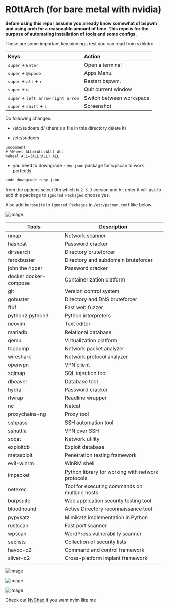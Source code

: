 # R0ttArch (for bare metal with nvidia)

**Before using this repo I assume you already know somewhat of bspwm and using arch for a reasonable amount of time. This repo is for the purpose of automating installation of tools and some configs.**

These are some important key bindings rest you can read from sxhkdrc.

| Keys                                               | Action                   |
| :------------------------------------------------- | :----------------------- |
| <kbd>super</kbd> + <kbd>Enter</kbd>                | Open a terminal          |
| <kbd>super</kbd> + <kbd>@space</kbd>               | Apps Menu.               |
| <kbd>super</kbd> + <kbd>alt</kbd> + <kbd>r</kbd>   | Restart bspwm.           |
| <kbd>super</kbd> + <kbd>q</kbd>                    | Quit current window      |
| <kbd>super</kbd> + <kbd>left arrow</kbd> <kbd>right arrow</kbd>     | Switch between workspace |
| <kbd>super</kbd> + <kbd>shift</kbd> + <kbd>s</kbd> | Screenshot               |

Do following changes:

- /etc/sudoers.d/ (there's a file in this directory delete it)

- /etc/sudoers

```
uncomment
# %Wheel ALL=(ALL:ALL) ALL
%Wheel ALL=(ALL:ALL) ALL
```

- you need to downgrade `ruby-json` package for wpscan to work perfectly

```
sudo downgrade ruby-json
```

from the options select 9th which is `2.6.3` version and hit enter it will ask to add this package to `Ignored Packages` choose yes.

Also add `burpsuite` to `Ignored Packages` in `/etc/pacman.conf` like below.

![image](https://github.com/R0ttCyph3r/R0ttArch/assets/146866845/eb696c80-8264-428c-9b7a-7bc99a26718f)


| Tools               | Description       |
|---------------------|-------------------|
| nmap                | Network scanner   |
| hashcat             | Password cracker  |
| dirsearch           | Directory bruteforcer |
| feroxbuster         | Directory and subdomain bruteforcer |
| john the ripper     | Password cracker  |
| docker docker-compose | Containerization platform |
| git                 | Version control system |
| gobuster            | Directory and DNS bruteforcer |
| ffuf                | Fast web fuzzer   |
| python2 python3     | Python interpreters |
| neovim              | Text editor       |
| mariadb             | Relational database |
| qemu                | Virtualization platform |
| tcpdump             | Network packet analyzer |
| wireshark           | Network protocol analyzer |
| openvpn             | VPN client        |
| sqlmap              | SQL injection tool |
| dbeaver             | Database tool     |
| hydra               | Password cracker  |
| rlwrap              | Readline wrapper  |
| nc                  | Netcat            |
| proxychains-ng      | Proxy tool        |
| sshpass             | SSH automation tool |
| sshuttle            | VPN over SSH      |
| socat               | Network utility   |
| exploitdb           | Exploit database  |
| metasploit          | Penetration testing framework |
| evil-winrm          | WinRM shell       |
| impacket            | Python library for working with network protocols |
| netexec             | Tool for executing commands on multiple hosts |
| burpsuite           | Web application security testing tool |
| bloodhound          | Active Directory reconnaissance tool |
| pypykatz            | Mimikatz implementation in Python |
| rustscan            | Fast port scanner |
| wpscan              | WordPress vulnerability scanner |
| seclists            | Collection of security lists |
| havoc-c2            | Command and control framework |
| sliver-c2           | Cross-platform implant framework |


![image](https://github.com/R0ttCyph3r/R0ttArch/assets/146866845/2526ed8c-287b-4c6d-8a17-600043773c1a)

![image](https://github.com/R0ttCyph3r/R0ttArch/assets/146866845/5440e43f-ddc9-4ad4-820d-646070d25dbd)

![image](https://github.com/R0ttCyph3r/R0ttArch/assets/146866845/d2b294e0-c3ae-4ebf-99e3-72095b842c60)

Check out [NvChad](https://nvchad.com/docs/quickstart/install/) if you want nvim like me 
